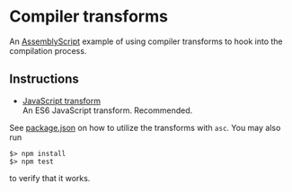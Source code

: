 Compiler transforms
===================

An [AssemblyScript](http://assemblyscript.org) example of using compiler transforms to hook into the compilation process.

Instructions
------------

* [JavaScript transform](./mytransform.mjs)<br />
  An ES6 JavaScript transform. Recommended.

See [package.json](./package.json) on how to utilize the transforms with `asc`.
You may also run

```
$> npm install
$> npm test
```

to verify that it works.
